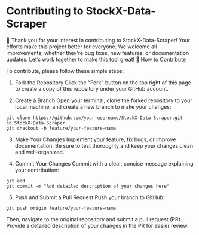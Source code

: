 # Contributing to StockX-Data-Scraper

🎉 Thank you for your interest in contributing to StockX-Data-Scraper! Your efforts make this project better for everyone. We welcome all improvements, whether they're bug fixes, new features, or documentation updates. Let’s work together to make this tool great! 🎉
How to Contribute

To contribute, please follow these simple steps:

1. Fork the Repository
Click the "Fork" button on the top right of this page to create a copy of this repository under your GitHub account.

2. Create a Branch
Open your terminal, clone the forked repository to your local machine, and create a new branch to make your changes:

`git clone https://github.com/your-username/StockX-Data-Scraper.git` <br>
`cd StockX-Data-Scraper` <br>
`git checkout -b feature/your-feature-name` <br>

3. Make Your Changes
Implement your feature, fix bugs, or improve documentation. Be sure to test thoroughly and keep your changes clean and well-organized.

4. Commit Your Changes
Commit with a clear, concise message explaining your contribution:

`git add .` <br>
`git commit -m "Add detailed description of your changes here"` <br>

5. Push and Submit a Pull Request
Push your branch to GitHub:

`git push origin feature/your-feature-name`

Then, navigate to the original repository and submit a pull request (PR). Provide a detailed description of your changes in the PR for easier review.
